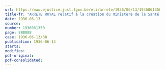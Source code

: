 ```yaml
---
url: https://www.ejustice.just.fgov.be/eli/arrete/1936/06/13/1936061350/justel
title-fr: "ARRETE ROYAL relatif à la création du Ministère de la Santé publique <modifié par AR 27-01-1987>"
date: 1936-06-13
source:
number: 1936061350
page: 888888
case: 1936-06-13/30
publication: 1936-06-14
starts:
modifies:
pdf-original:
pdf-consolidated:
---
```


